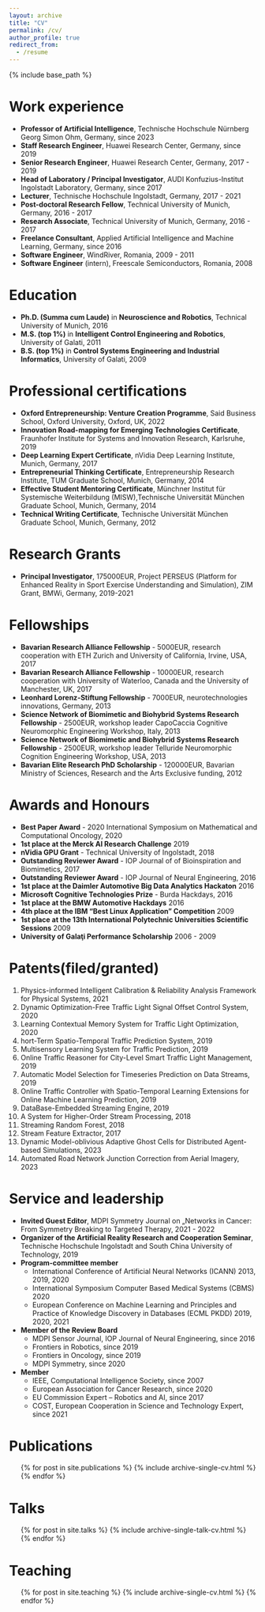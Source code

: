 ```yaml
---
layout: archive
title: "CV"
permalink: /cv/
author_profile: true
redirect_from:
  - /resume
---
```


{% include base_path %}

Work experience
======
* **Professor of Artificial Intelligence**, Technische Hochschule Nürnberg Georg Simon Ohm, Germany, since 2023
* **Staff Research Engineer**, Huawei Research Center, Germany, since 2019 
* **Senior Research Engineer**, Huawei Research Center, Germany, 2017 - 2019
* **Head of Laboratory / Principal Investigator**, AUDI Konfuzius-Institut Ingolstadt Laboratory, Germany, since 2017
* **Lecturer**, Technische Hochschule Ingolstadt, Germany, 2017 - 2021
* **Post-doctoral Research Fellow**, Technical University of Munich, Germany, 2016 - 2017
* **Research Associate**, Technical University of Munich, Germany, 2016 - 2017
* **Freelance Consultant**, Applied Artificial Intelligence and Machine Learning, Germany, since 2016
* **Software Engineer**, WindRiver, Romania, 2009 - 2011
* **Software Engineer** (intern), Freescale Semiconductors, Romania, 2008

Education
======
* **Ph.D. (Summa cum Laude)** in **Neuroscience and Robotics**, Technical University of Munich, 2016
* **M.S. (top 1%)** in **Intelligent Control Engineering and Robotics**, University of Galati, 2011
* **B.S. (top 1%)** in **Control Systems Engineering and Industrial Informatics**, University of Galati, 2009 

Professional certifications
======
* **Oxford Entrepreneurship: Venture Creation Programme**, Said Business School, Oxford University, Oxford, UK, 2022	 
* **Innovation Road-mapping for Emerging Technologies Certificate**, Fraunhofer Institute for Systems and Innovation Research, Karlsruhe, 2019	 
* **Deep Learning Expert Certificate**, nVidia Deep Learning Institute, Munich, Germany, 2017
* **Entrepreneurial Thinking Certificate**, Entrepreneurship Research Institute, TUM Graduate School, Munich, Germany, 2014
* **Effective Student Mentoring Certificate**, Münchner Institut für Systemische Weiterbildung (MISW),Technische Universität München Graduate School, Munich, Germany, 2014
* **Technical Writing Certificate**, Technische Universität München Graduate School, Munich, Germany, 2012


Research Grants
======
* **Principal Investigator**,  175000EUR, Project PERSEUS (Platform for Enhanced Reality in Sport Exercise Understanding and Simulation), ZIM Grant, BMWi, Germany, 2019-2021


Fellowships
======
* **Bavarian Research Alliance Fellowship** - 5000EUR, research cooperation with ETH Zurich and University of California, Irvine, USA, 2017
* **Bavarian Research Alliance Fellowship** - 10000EUR, research cooperation with University of Waterloo, Canada and the University of Manchester, UK, 2017
* **Leonhard Lorenz-Stiftung Fellowship** - 7000EUR, neurotechnologies innovations, Germany, 2013
* **Science Network of Biomimetic and Biohybrid Systems Research Fellowship** - 2500EUR, workshop leader CapoCaccia Cognitive Neuromorphic Engineering Workshop, Italy, 2013
* **Science Network of Biomimetic and Biohybrid Systems Research Fellowship** - 2500EUR, workshop leader Telluride Neuromorphic Cognition Engineering Workshop, USA, 2013
* **Bavarian Elite Research PhD Scholarship** - 120000EUR, Bavarian Ministry of Sciences, Research and the Arts Exclusive funding, 2012


Awards and Honours
======
* **Best Paper Award** - 2020 International Symposium on Mathematical and Computational Oncology, 2020
* **1st place at the Merck AI Research Challenge** 2019
* **nVidia GPU Grant** - Technical University of Ingolstadt, 2018
* **Outstanding Reviewer Award** - IOP Journal of of Bioinspiration and Biomimetics, 2017
* **Outstanding Reviewer Award** - IOP Journal of Neural Engineering, 2016
* **1st place at the Daimler Automotive Big Data Analytics Hackaton** 2016
* **Microsoft Cognitive Technologies Prize** - Burda Hackdays, 2016
* **1st place at the BMW Automotive Hackdays** 2016
* **4th place at the IBM “Best Linux Application” Competition** 2009
* **1st place at the 13th International Polytechnic Universities Scientific Sessions** 2009
* **University of Galaţi Performance Scholarship** 2006 - 2009

Patents(filed/granted)
======
1. Physics-informed Intelligent Calibration & Reliability Analysis Framework for Physical Systems, 2021
2. Dynamic Optimization-Free Traffic Light Signal Offset Control System, 2020
3. Learning Contextual Memory System for Traffic Light Optimization, 2020
4. hort-Term Spatio-Temporal Traffic Prediction System, 2019
5. Multisensory Learning System for Traffic Prediction, 2019
6. Online Traffic Reasoner for City-Level Smart Traffic Light Management, 2019
7. Automatic Model Selection for Timeseries Prediction on Data Streams, 2019
8. Online Traffic Controller with Spatio-Temporal Learning Extensions for Online Machine Learning Prediction, 2019
9. DataBase-Embedded Streaming Engine, 2019
10. A System for Higher-Order Stream Processing, 2018
11. Streaming Random Forest, 2018
12. Stream Feature Extractor, 2017
13. Dynamic Model-oblivious Adaptive Ghost Cells for Distributed Agent-based Simulations, 2023
14. Automated Road Network Junction Correction from Aerial Imagery, 2023

  
Service and leadership
======
* **Invited Guest Editor**, MDPI Symmetry Journal on „Networks in Cancer: From Symmetry Breaking to Targeted Therapy, 2021 - 2022
* **Organizer of the Artificial Reality Research and Cooperation Seminar**, Technische Hochschule Ingolstadt and South China University of Technology, 2019
* **Program-committee member**
  * International Conference of Artificial Neural Networks (ICANN) 2013, 2019, 2020
  * International Symposium Computer Based Medical Systems (CBMS) 2020
  * European Conference on Machine Learning and Principles and Practice of Knowledge Discovery in Databases (ECML PKDD) 2019, 2020, 2021
* **Member of the Review Board**
  * MDPI Sensor Journal, IOP Journal of Neural Engineering, since 2016
  * Frontiers in Robotics, since 2019
  * Frontiers in Oncology, since 2019
  * MDPI Symmetry, since 2020
* **Member**
  * IEEE, Computational Intelligence Society, since 2007
  * European Association for Cancer Research, since 2020
  * EU Commission Expert – Robotics and AI, since 2017
  * COST, European Cooperation in Science and Technology Expert, since 2021 


Publications
======
  <ul>{% for post in site.publications %}
    {% include archive-single-cv.html %}
  {% endfor %}</ul>
  
Talks
======
  <ul>{% for post in site.talks %}
    {% include archive-single-talk-cv.html %}
  {% endfor %}</ul>
  
Teaching
======
  <ul>{% for post in site.teaching %}
    {% include archive-single-cv.html %}
  {% endfor %}</ul>

